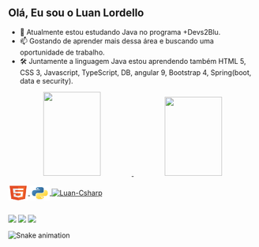 ## Olá, Eu sou o Luan Lordello
- 🌱 Atualmente estou estudando Java no programa +Devs2Blu.
- 📫 Gostando de aprender mais dessa área e buscando uma oportunidade de trabalho.
- 🛠 Juntamente a linguagem Java estou aprendendo também HTML 5, CSS 3, Javascript, TypeScript, DB, angular 9, Bootstrap 4, Spring(boot, data e security).

<div align="center">
  <a href="https://github.com/LordeLuan">
  <img width="48%" height="170em" src="https://github-readme-stats.vercel.app/api?username=LordeLuan&show_icons=true&theme=dracula&include_all_commits=true&count_private=true"/>
  <img width="48%" height="160em" src="https://github-readme-stats.vercel.app/api/top-langs/?username=LordeLuan&layout=compact&langs_count=7&theme=dracula"/>
</div>
<div style="display: inline_block"><br>
   <img align="center" alt="Luan-HTML" height="30" width="40" src="https://raw.githubusercontent.com/devicons/devicon/master/icons/html5/html5-original.svg">
  <img align="center" alt="Luan-Python" height="30" width="40" src="https://raw.githubusercontent.com/devicons/devicon/master/icons/python/python-original.svg">
  <img align="center" alt="Luan-Csharp" height="30" width="40" src="https://cdn.jsdelivr.net/gh/devicons/devicon/icons/java/java-original.svg">
</div>
 
  ##
 
<div> 
  <a href="https://instagram.com/lordelluan" target="_blank"><img src="https://img.shields.io/badge/-Instagram-%23E4405F?style=for-the-badge&logo=instagram&logoColor=white"></a>
  <a href = "mailto:lordellu@hotmail.com"><img src="https://img.shields.io/badge/Microsoft_Outlook-0078D4?style=for-the-badge&logo=microsoft-outlook&logoColor=white" target="_blank"></a>
  <a href="https://www.linkedin.com/in/luan-lordello-69aa58196/" target="_blank"><img src="https://img.shields.io/badge/-LinkedIn-%230077B5?style=for-the-badge&logo=linkedin&logoColor=white"></a> 
 
  ![Snake animation](https://github.com/LordeLuan/LordeLuan/blob/output/github-contribution-grid-snake.svg)
  
  </div>
